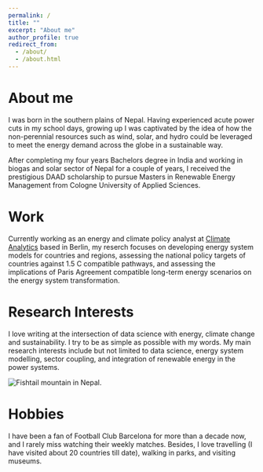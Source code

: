 ```yaml
---
permalink: /
title: ""
excerpt: "About me"
author_profile: true
redirect_from: 
  - /about/
  - /about.html
---
```

About me
========
I was born in the southern plains of Nepal. Having experienced acute power cuts in my school days, growing up I was captivated by the idea of how the non-perennial resources such as wind, solar, and hydro could be leveraged to meet the energy demand across the globe in a sustainable way.

After completing my four years Bachelors degree in India and working in biogas and solar sector of Nepal for a couple of years, I received the prestigious DAAD scholarship to pursue Masters in Renewable Energy Management from Cologne University of Applied Sciences.

Work
====
Currently working as an energy and climate policy analyst at [Climate Analytics](https://www.climateanalytics.org) based in Berlin, my reserch focuses on developing energy system models for countries and regions, assessing the national policy targets of countries against 1.5 C compatible pathways, and assessing the implications of Paris Agreement compatible long-term energy scenarios on the energy system transformation.

Research Interests
======
I love writing at the intersection of data science with energy, climate change and sustainability. I try to be as simple as possible with my words. My main research interests include but not limited to data science, energy system modelling, sector coupling, and integration of renewable energy in the power systems. 

![Fishtail mountain in Nepal.](/images/fishtail.png)

Hobbies
======
I have been a fan of Football Club Barcelona for more than a decade now, and I rarely miss watching their weekly matches. Besides, I love travelling (I have visited about 20 countries till date), walking in parks, and visiting museums.
